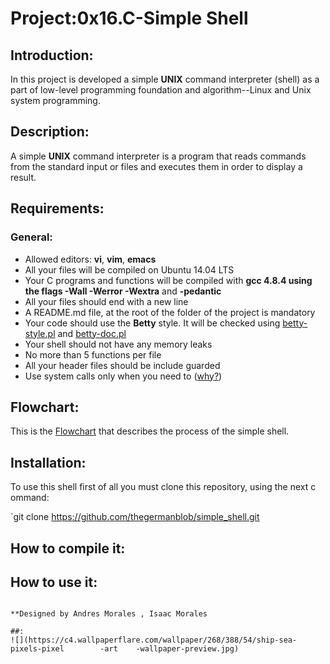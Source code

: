 # Project:0x16.C-Simple Shell

## Introduction:

In this project is developed a simple **UNIX** command interpreter (shell) as a part of low-level programming foundation and algorithm--Linux and Unix system programming.

## Description:

A simple **UNIX** command interpreter is a program that reads commands from the standard input or files and executes them in order to display a result.

## Requirements:

### General:

+ Allowed editors: **vi**, **vim**, **emacs**
+ All your files will be compiled on Ubuntu 14.04 LTS
+ Your C programs and functions will be compiled with **gcc 4.8.4 using the flags -Wall -Werror -Wextra** and **-pedantic**
+ All your files should end with a new line
+ A README.md file, at the root of the folder of the project is mandatory
+ Your code should use the **Betty** style. It will be checked using [betty-style.pl](https://github.com/holbertonschool/Betty/blob/master/betty-style.pl) and [betty-doc.pl](https://github.com/holbertonschool/Betty/blob/master/betty-doc.pl)
+ Your shell should not have any memory leaks
+ No more than 5 functions per file
+ All your header files should be include guarded
+ Use system calls only when you need to ([why?]())

## Flowchart:

This is the [Flowchart]() that describes the process of the simple shell.
## Installation:

To use this shell first	of all you must	clone this repository, using the next c ommand:

`git clone https://github.com/thegermanblob/simple_shell.git
## How to compile it:



## How to use it:


```

**Designed by Andres Morales , Isaac Morales

##:
![](https://c4.wallpaperflare.com/wallpaper/268/388/54/ship-sea-pixels-pixel        -art    -wallpaper-preview.jpg)

